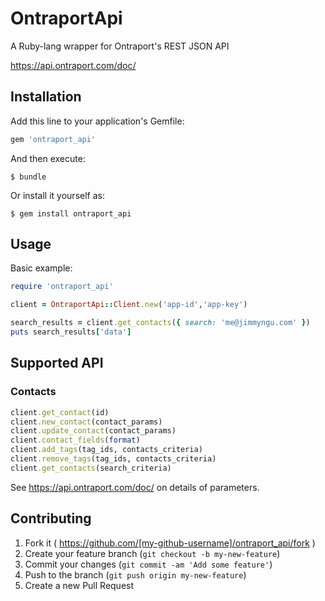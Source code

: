 # OntraportApi

A Ruby-lang wrapper for Ontraport's REST JSON API 

https://api.ontraport.com/doc/

## Installation

Add this line to your application's Gemfile:

```ruby
gem 'ontraport_api'
```

And then execute:

    $ bundle

Or install it yourself as:

    $ gem install ontraport_api

## Usage

Basic example: 

```ruby
require 'ontraport_api'

client = OntraportApi::Client.new('app-id','app-key')

search_results = client.get_contacts({ search: 'me@jimmyngu.com' })
puts search_results['data']
```

## Supported API

### Contacts

```ruby
client.get_contact(id)
client.new_contact(contact_params)
client.update_contact(contact_params)
client.contact_fields(format)
client.add_tags(tag_ids, contacts_criteria)
client.remove_tags(tag_ids, contacts_criteria)
client.get_contacts(search_criteria)
```

See https://api.ontraport.com/doc/ on details of parameters.

## Contributing

1. Fork it ( https://github.com/[my-github-username]/ontraport_api/fork )
2. Create your feature branch (`git checkout -b my-new-feature`)
3. Commit your changes (`git commit -am 'Add some feature'`)
4. Push to the branch (`git push origin my-new-feature`)
5. Create a new Pull Request
